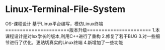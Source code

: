 # Linux-Terminal-File-System
OS-课程设计
基于Linux平台编写，模仿Linux终端
======================版本升级======================
1.本课程设计是对lsx学长的版本,利用C++进行了重构
2.修复了若干BUG
3.对一些细节进行了优化，更贴切真实的Linux终端
4.新增加了一些功能
